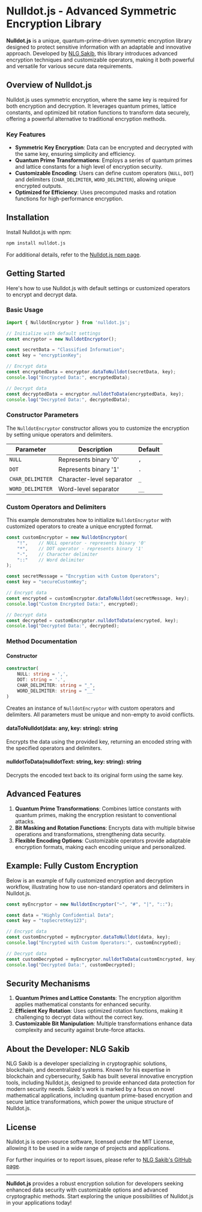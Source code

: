 # Nulldot.js - Advanced Symmetric Encryption Library

**Nulldot.js** is a unique, quantum-prime-driven symmetric encryption library designed to protect sensitive information with an adaptable and innovative approach. Developed by [NLG Sakib](https://github.com/nnlgsakib), this library introduces advanced encryption techniques and customizable operators, making it both powerful and versatile for various secure data requirements.

## Overview of Nulldot.js

Nulldot.js uses symmetric encryption, where the same key is required for both encryption and decryption. It leverages quantum primes, lattice constants, and optimized bit rotation functions to transform data securely, offering a powerful alternative to traditional encryption methods.

### Key Features

- **Symmetric Key Encryption**: Data can be encrypted and decrypted with the same key, ensuring simplicity and efficiency.
- **Quantum Prime Transformations**: Employs a series of quantum primes and lattice constants for a high level of encryption security.
- **Customizable Encoding**: Users can define custom operators (`NULL`, `DOT`) and delimiters (`CHAR_DELIMITER`, `WORD_DELIMITER`), allowing unique encrypted outputs.
- **Optimized for Efficiency**: Uses precomputed masks and rotation functions for high-performance encryption.

## Installation

Install Nulldot.js with npm:

```bash
npm install nulldot.js
```

For additional details, refer to the [Nulldot.js npm page](https://www.npmjs.com/package/nulldot.js).

## Getting Started

Here's how to use Nulldot.js with default settings or customized operators to encrypt and decrypt data.

### Basic Usage

```typescript
import { NulldotEncryptor } from 'nulldot.js';

// Initialize with default settings
const encryptor = new NulldotEncryptor();

const secretData = "Classified Information";
const key = "encryptionKey";

// Encrypt data
const encryptedData = encryptor.dataToNulldot(secretData, key);
console.log("Encrypted Data:", encryptedData);

// Decrypt data
const decryptedData = encryptor.nulldotToData(encryptedData, key);
console.log("Decrypted Data:", decryptedData);
```

### Constructor Parameters

The `NulldotEncryptor` constructor allows you to customize the encryption by setting unique operators and delimiters.

| Parameter         | Description                                      | Default |
|-------------------|--------------------------------------------------|---------|
| `NULL`            | Represents binary '0'                            | `,`     |
| `DOT`             | Represents binary '1'                            | `.`     |
| `CHAR_DELIMITER`  | Character-level separator                        | `_`     |
| `WORD_DELIMITER`  | Word-level separator                             | `__`    |

### Custom Operators and Delimiters

This example demonstrates how to initialize `NulldotEncryptor` with customized operators to create a unique encrypted format.

```typescript
const customEncryptor = new NulldotEncryptor(
    "!",    // NULL operator - represents binary '0'
    "*",    // DOT operator - represents binary '1'
    "-",    // Character delimiter
    "::"    // Word delimiter
);

const secretMessage = "Encryption with Custom Operators";
const key = "secureCustomKey";

// Encrypt data
const encrypted = customEncryptor.dataToNulldot(secretMessage, key);
console.log("Custom Encrypted Data:", encrypted);

// Decrypt data
const decrypted = customEncryptor.nulldotToData(encrypted, key);
console.log("Decrypted Data:", decrypted);
```

### Method Documentation

#### Constructor

```typescript
constructor(
    NULL: string = ',',
    DOT: string = '.',
    CHAR_DELIMITER: string = "_",
    WORD_DELIMITER: string = "__"
)
```

Creates an instance of `NulldotEncryptor` with custom operators and delimiters. All parameters must be unique and non-empty to avoid conflicts.

#### dataToNulldot(data: any, key: string): string

Encrypts the data using the provided key, returning an encoded string with the specified operators and delimiters.

#### nulldotToData(nulldotText: string, key: string): string

Decrypts the encoded text back to its original form using the same key.

## Advanced Features

1. **Quantum Prime Transformations**: Combines lattice constants with quantum primes, making the encryption resistant to conventional attacks.
2. **Bit Masking and Rotation Functions**: Encrypts data with multiple bitwise operations and transformations, strengthening data security.
3. **Flexible Encoding Options**: Customizable operators provide adaptable encryption formats, making each encoding unique and personalized.

## Example: Fully Custom Encryption

Below is an example of fully customized encryption and decryption workflow, illustrating how to use non-standard operators and delimiters in Nulldot.js.

```typescript
const myEncryptor = new NulldotEncryptor("~", "#", "|", "::");

const data = "Highly Confidential Data";
const key = "topSecretKey123";

// Encrypt data
const customEncrypted = myEncryptor.dataToNulldot(data, key);
console.log("Encrypted with Custom Operators:", customEncrypted);

// Decrypt data
const customDecrypted = myEncryptor.nulldotToData(customEncrypted, key);
console.log("Decrypted Data:", customDecrypted);
```

## Security Mechanisms

1. **Quantum Primes and Lattice Constants**: The encryption algorithm applies mathematical constants for enhanced security.
2. **Efficient Key Rotation**: Uses optimized rotation functions, making it challenging to decrypt data without the correct key.
3. **Customizable Bit Manipulation**: Multiple transformations enhance data complexity and security against brute-force attacks.

## About the Developer: NLG Sakib

NLG Sakib is a developer specializing in cryptographic solutions, blockchain, and decentralized systems. Known for his expertise in blockchain and cybersecurity, Sakib has built several innovative encryption tools, including Nulldot.js, designed to provide enhanced data protection for modern security needs. Sakib's work is marked by a focus on novel mathematical applications, including quantum prime-based encryption and secure lattice transformations, which power the unique structure of Nulldot.js.

## License

Nulldot.js is open-source software, licensed under the MIT License, allowing it to be used in a wide range of projects and applications.

For further inquiries or to report issues, please refer to [NLG Sakib's GitHub page](https://github.com/nnlgsakib). 

---

**Nulldot.js** provides a robust encryption solution for developers seeking enhanced data security with customizable options and advanced cryptographic methods. Start exploring the unique possibilities of Nulldot.js in your applications today!
